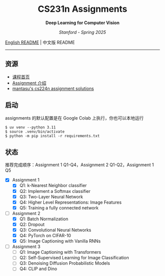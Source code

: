 <h1 align="center">CS231n Assignments</h1>
<p align="center"><b>Deep Learning for Computer Vision</b></p>
<p align="center"><i>Stanford - Spring 2025</i></p>

[English README](./README.md) | 中文版 README

---

## 资源

- [课程首页](https://cs231n.stanford.edu/index.html)
- [Assignment 介绍](https://cs231n.stanford.edu/assignments.html)
- [mantasu's cs224n assignment solutions](https://github.com/mantasu/cs231n)

## 启动

assignments 的默认配置是在 Google Colab 上执行，你也可以本地运行

```shell
$ uv venv --python 3.11
$ source .venv/bin/activate
$ python -m pip install -r requirements.txt
```

## 状态

推荐完成顺序：Assignment 1 Q1-Q4，Assignment 2 Q1-Q2，Assignment 1 Q5

- [x] Assignment 1
    - [x] Q1: k-Nearest Neighbor classifier
    - [x] Q2: Implement a Softmax classifier
    - [x] Q3: Two-Layer Neural Network
    - [x] Q4: Higher Level Representations: Image Features
    - [x] Q5: Training a fully connected network
- [ ] Assignment 2
    - [x] Q1: Batch Normalization
    - [x] Q2: Dropout
    - [x] Q3: Convolutional Neural Networks
    - [x] Q4: PyTorch on CIFAR-10
    - [x] Q5: Image Captioning with Vanilla RNNs
- [ ] Assignment 3
    - [ ] Q1: Image Captioning with Transformers
    - [ ] Q2: Self-Supervised Learning for Image Classification
    - [ ] Q3: Denoising Diffusion Probabilistic Models
    - [ ] Q4: CLIP and Dino
